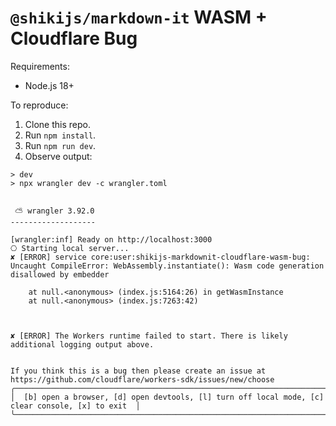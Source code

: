 # `@shikijs/markdown-it` WASM + Cloudflare Bug

Requirements:

- Node.js 18+

To reproduce:

1. Clone this repo.
2. Run `npm install`.
3. Run `npm run dev`.
4. Observe output:

```
> dev
> npx wrangler dev -c wrangler.toml


 ⛅️ wrangler 3.92.0
-------------------

[wrangler:inf] Ready on http://localhost:3000
⎔ Starting local server...
✘ [ERROR] service core:user:shikijs-markdownit-cloudflare-wasm-bug: Uncaught CompileError: WebAssembly.instantiate(): Wasm code generation disallowed by embedder

    at null.<anonymous> (index.js:5164:26) in getWasmInstance
    at null.<anonymous> (index.js:7263:42)



✘ [ERROR] The Workers runtime failed to start. There is likely additional logging output above.


If you think this is a bug then please create an issue at https://github.com/cloudflare/workers-sdk/issues/new/choose
╭──────────────────────────────────────────────────────────────────────────────────────────────────╮
│  [b] open a browser, [d] open devtools, [l] turn off local mode, [c] clear console, [x] to exit  │
╰──────────────────────────────────────────────────────────────────────────────────────────────────╯
```

